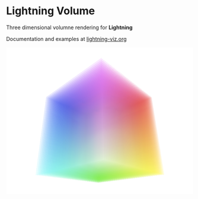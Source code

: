 # Lightning Volume

Three dimensional volumne rendering for **Lightning**

Documentation and examples at [lightning-viz.org](http://lightning-viz.org/documentation)

[![volume](https://raw.githubusercontent.com/lightning-viz/lightning-default-index/master/images/volume.png)](https://github.com/lightning-viz/lightning-volume)
